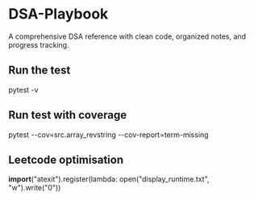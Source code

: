 # DSA-Playbook
A comprehensive DSA reference with clean code, organized notes, and progress tracking. 


## Run the test
pytest -v

## Run test with coverage
pytest --cov=src.array_revstring --cov-report=term-missing

## Leetcode optimisation
__import__("atexit").register(lambda: open("display_runtime.txt", "w").write("0"))

